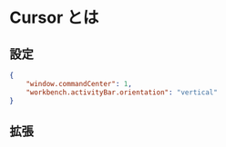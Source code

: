 # Cursor とは



## 設定

```json
{
    "window.commandCenter": 1,
    "workbench.activityBar.orientation": "vertical"
}
```

## 拡張

```

```